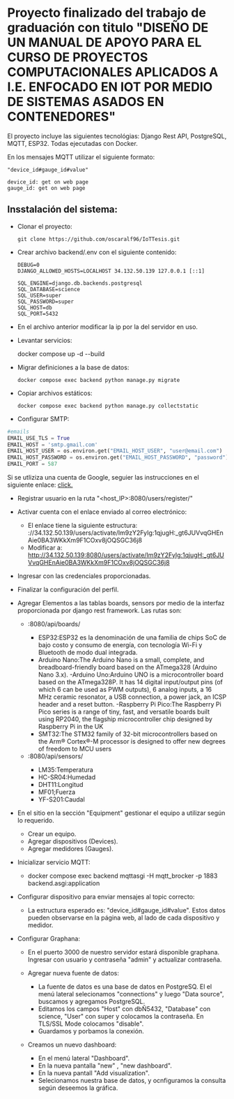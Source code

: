# Proyecto finalizado del trabajo de graduación con titulo "DISEÑO DE UN MANUAL DE APOYO PARA EL CURSO DE PROYECTOS COMPUTACIONALES APLICADOS A I.E. ENFOCADO EN IOT POR MEDIO DE SISTEMAS ASADOS EN CONTENEDORES"

El proyecto incluye las siguientes tecnológias: Django Rest API, PostgreSQL, MQTT, ESP32. Todas ejecutadas con Docker.

En los mensajes MQTT utilizar el siguiente formato:

    "device_id#gauge_id#value"

    device_id: get on web page
    gauge_id: get on web page

## Insstalación del sistema:

- Clonar el proyecto:
      
      git clone https://github.com/oscaralf96/IoTTesis.git

- Crear archivo backend/.env con el siguiente contenido:

     
      DEBUG=0
      DJANGO_ALLOWED_HOSTS=LOCALHOST 34.132.50.139 127.0.0.1 [::1]

      SQL_ENGINE=django.db.backends.postgresql
      SQL_DATABASE=science
      SQL_USER=super
      SQL_PASSWORD=super
      SQL_HOST=db
      SQL_PORT=5432

- En el archivo anterior modificar la ip por la del servidor en uso.

- Levantar servicios:

    docker compose up -d --build

- Migrar definiciones a la base de datos:

      docker compose exec backend python manage.py migrate

- Copiar archivos estáticos:

      docker compose exec backend python manage.py collectstatic
- Configurar SMTP:

```python
#emails
EMAIL_USE_TLS = True
EMAIL_HOST = 'smtp.gmail.com'
EMAIL_HOST_USER = os.environ.get("EMAIL_HOST_USER", "user@email.com")
EMAIL_HOST_PASSWORD = os.environ.get("EMAIL_HOST_PASSWORD", "password")
EMAIL_PORT = 587
```
Si se utliziza una cuenta de Google, seguier las instrucciones en el siguiente enlace: [click.](https://support.google.com/accounts/answer/185833?hl=es-419)

- Registrar usuario en la ruta "<host_IP>:8080/users/register/"

- Activar cuenta con el enlace enviado al correo electrónico:
  - El enlace tiene la siguiente estructura: ://34.132.50.139/users/activate/Im9zY2FyIg:1qjugH:_gt6JUVvqGHEnAie0BA3WKkXm9F1COxv8jOQSGC36j8
  - Modificar a: http://34.132.50.139:8080/users/activate/Im9zY2FyIg:1qjugH:_gt6JUVvqGHEnAie0BA3WKkXm9F1COxv8jOQSGC36j8

- Ingresar con las credenciales proporcionadas.

- Finalizar la configuración del perfil.

- Agregar Elementos a las tablas boards, sensors por medio de la interfaz proporcionada por django rest framework. Las rutas son:
  - <host>:8080/api/boards/
    - ESP32:ESP32 es la denominación de una familia de chips SoC de bajo costo y consumo de energía, con tecnología Wi-Fi y Bluetooth de modo dual integrada.
    - Arduino Nano:The Arduino Nano is a small, complete, and breadboard-friendly board based on the ATmega328 (Arduino Nano 3.x).
    -Arduino Uno:Arduino UNO is a microcontroller board based on the ATmega328P. It has 14 digital input/output pins (of which 6 can be used as PWM outputs), 6 analog inputs, a 16 MHz ceramic resonator, a USB connection, a power jack, an ICSP header and a reset button.
    -Raspberry Pi Pico:The Raspberry Pi Pico series is a range of tiny, fast, and versatile boards built using RP2040, the flagship microcontroller chip designed by Raspberry Pi in the UK
    - SMT32:The STM32 family of 32-bit microcontrollers based on the Arm® Cortex®-M processor is designed to offer new degrees of freedom to MCU users
  - <host>:8080/api/sensors/
    - LM35:Temperatura
    - HC-SR04:Humedad
    - DHT11:Longitud
    - MF01;Fuerza
    - YF-S201:Caudal

- En el sitio en la sección "Equipment" gestionar el equipo a utilizar según lo requerido.
  - Crear un equipo.
  - Agregar dispositivos (Devices).
  - Agregar medidores (Gauges).

- Inicializar servicio MQTT:
  - docker compose exec backend mqttasgi -H mqtt_brocker -p 1883 backend.asgi:application

- Configurar dispositivo para enviar mensajes al topic correcto:
  - La estructura esperado es: "device_id#gauge_id#value". Estos datos pueden observarse en la página web, al lado de cada dispositivo y medidor.

- Configurar Graphana:
  - En el puerto 3000 de nuestro servidor estará disponible graphana. Ingresar con usuario y contraseña "admin" y actualizar contraseña.

  - Agregar nueva fuente de datos:
    - La fuente de datos es una base de datos en PostgreSQ. El el menú lateral selecionamos "connections"  y luego "Data source", buscamos y agregamos PostgreSQL. 
    - Editamos los campos "Host" con dbÑ5432, "Database" con science, "User" con super y colocamos la contraseña. En TLS/SSL Mode colocamos "disable". 
    - Guardamos y porbamos la conexión.
  - Creamos un nuevo dashboard:
    - En el menú lateral "Dashboard".
    - En la nueva pantalla "new" , "new dashboard".
    - En la nueva pantall "Add visualization".
    - Selecionamos nuestra base de datos, y ocnfiguramos la consulta según deseemos la gráfica.